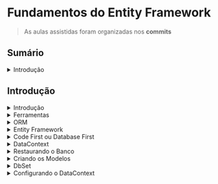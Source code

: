 <h1>Fundamentos do Entity Framework</h1>

> As aulas assistidas foram organizadas nos **commits**

<!--#region Sumário -->

<h2>Sumário</h2>

<details><summary>Introdução</summary>

<ul>
    <li><a href="#introducao">Introdução</a></li>
    <li><a href="#ferramentas">Ferramentas</a></li>
    <li><a href="#orm">ORM</a></li>
    <li><a href="#ef">Entity Framework</a></li>
    <li><a href="#code-database-first">Code First ou Database First</a></li>
    <li><a href="#datacontext">DataContext</a></li>
    <li><a href="#restaurando-banco">Restaurando o banco</a></li>
    <li><a href="#criando-modelos">Criando os Modelos</a></li>
    <li><a href="#dbset">DbSet</a></li>
    <li><a href="#config-datacontext">Configurando o DataContext</a></li>
</ul>

</details>

<!--#endregion -->

<!--#region Introdução -->

<h2>Introdução</h2>

<!--#region Introdução -->

<details id="introducao"><summary>Introdução</summary>

<br/>

<p>Objetivos:</p>
<ul>    
    <li>Introdução e imersão</li>
    <li>Relacionamentos</li>
    <li>CRUD</li>
    <li>Migrations</li>
    <li>Performance</li>
</ul>

</details>

<!--#endregion -->

<!--#region Ferramentas -->

<details id="ferramentas"><summary>Ferramentas</summary>

<br/>

<p>Requisitos:</p>
<ul>
    <li>Fundamentos C#</li>
    <li>OOP</li>
    <li>SQL Server</li>
    <li>Dapper</li>
</ul>

<p>Ferramentas:</p>
<ul>
    <li>Fundamentos C#, OOP, SQL Server, Dapper</li>
    <li>Windows, Mac ou Linux</li>
    <li>.NET 5 ou superior</li>
    <li>Azure Data Studio</li>
    <li>SQL Server</li>
    <li>Visual Studio Code</li>    
</ul>

</details>

<!--#endregion -->

<!--#region ORM -->

<details id="orm"><summary>ORM</summary>

<br/>

<p>Object/ Relational Mapping:</p>
<ul>    
    <li>Mapeamento Objeto/ Relacional</li>
    <li>Responsável por fazer o DE-PARA</li>
    <li>Parte essencial do Entity Framework</li>
    <li>Similar ao Dapper</li>
</ul>

</details>

<!--#endregion -->

<!--#region Entity Framework -->

<details id="ef"><summary>Entity Framework</summary>

<br/>

<p>Framework:</p>
<ul>    
    <li>Conjunto de bibliotecas</li>
    <li>Muito mais poderoso que o Dapper</li>
    <ul>
        <li>Maix compleso e mais <b>pesado</b></li>
    </ul>
    <li>Permite trabalhar com:</li>
    <ul>
        <li>CRUD</li>
        <li>Migrações</li>
    </ul>
</ul>

</details>

<!--#endregion -->

<!--#region Code First ou Database First -->

<details id="code-database-first"><summary>Code First ou Database First</summary>

<br/>

<p>Projetos Greenfield e Brownfield</p>

<br/>

<p>Abordagens:</p>

<p>1. Database First:</p>
<ul>
<li>O banco já está feito</li>
<li>Mapeamos o que existe para os novos objetos criados</li>
</ul>

<p>2. Code First:</p>
<ul>
<li>Também conhecido como <b>Model First</b></li>
<li>Começamos pelo código</li>
<li>Geramos o banco automaticamente via Migrations</li>
<li>Modelo amplamente usado</li>
</ul>

</details>

<!--#endregion -->

<!--#region DataContext -->

<details id="datacontext"><summary>DataContext</summary>

<br/>

<p>Contextos:</p>

<ul>
<li>Único objeto que o EF precisa</li>
<li>Define o <b>banco de dados</b> em memória</li>
<li>Composto por subconjuntos de dados chamados de <b>DbSet</b></li>
</ul>

</details>

<!--#endregion -->

<!--#region Restaurando o Banco -->

<details id="restaurando-banco"><summary>Restaurando o Banco</summary>

<br/>

<p>Preparando o ambiente:</p>

[Docker Desktop](https://www.docker.com/products/docker-desktop/)

[Docker - Instalação, Configuração e Primeiros Passos](https://balta.io/blog/docker-instalacao-configuracao-e-primeiros-passos)

[SQL Server Docker](https://balta.io/blog/sql-server-docker)

[Azure Data Studio](https://docs.microsoft.com/pt-br/sql/azure-data-studio/download-azure-data-studio?view=sql-server-ver16)

[Script SQL](./script.sql)

</details>

<!--#endregion -->

<!--#region Criando os Modelos -->

<details id="criando-modelos"><summary>Criando os Modelos</summary>

<br/>

```ps
dotnet --list-sdks
dotnet new globaljson --sdk-version 5.0.400

dotnet --version
5.0.408
```

```ps
dotnet new console -o Blog
```

</details>

<!--#endregion -->

<!--#region DbSet -->

<details id="dbset"><summary>DbSet</summary>

<br/>

<p>Instalar pacotes:</p>

```ps
dotnet add package Microsoft.EntityFrameworkCore --version 5.0.17
dotnet add package Microsoft.EntityFrameworkCore.SqlServer --version 5.0.17

dotnet restore
```

</details>

<!--#endregion -->

<!--#region Configurando o DataContext -->

<details id="config-datacontext"><summary>Configurando o DataContext</summary>

<br/>

</details>

<!--#endregion -->

<!--#endregion -->
